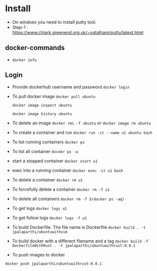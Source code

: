 # Install

- On windoes you need to install putty tool.
- Step-1 : https://www.chiark.greenend.org.uk/~sgtatham/putty/latest.html

## docker-commands

- ```docker info```
## Login

- Provide dockerhub username and password
    ```docker login``` 

- To pull docker image
    ```docker pull ubuntu```

    ```docker image inspect ubuntu```

    ```docker image history ubuntu```

- To delete an image
    ```docker rmi -f ubuntu``` or ```docker image rm ubuntu```


- To create a container and run
    ```docker run -it --name u1 ubuntu bash```
- To list running containers
    ```docker ps```
- To list all container
    ```docekr ps -a```
- start a stopped container
    ```docker start u1```
- exec into a running container
    ```docker exec -it u1 bash```
- To delete a container
    ```docker rm u1```
- To forcefully delete a container
    ```docker rm -f u1```
- To delete all containers
    ```docker rm -f $(docker ps -aq)```

- To get logs
    ```docker logs u1```
- To get follow logs
    ```docker logs -f u1```

- To build Dockerfile. The file name is Dockerfile
    ```docker build . -t jpalaparthi/ubuntuwithvim```

- To build docker with a different filename and a tag
    ```docker build -f DockerfileWithRust . -t jpalaparthi/ubuntuwithrust:0.0.1```

- To push images to docker

```docker push jpalaparthi/ubuntuwithrust:0.0.1```